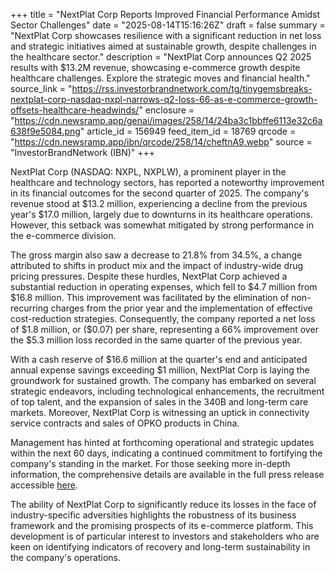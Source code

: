 +++
title = "NextPlat Corp Reports Improved Financial Performance Amidst Sector Challenges"
date = "2025-08-14T15:16:26Z"
draft = false
summary = "NextPlat Corp showcases resilience with a significant reduction in net loss and strategic initiatives aimed at sustainable growth, despite challenges in the healthcare sector."
description = "NextPlat Corp announces Q2 2025 results with $13.2M revenue, showcasing e-commerce growth despite healthcare challenges. Explore the strategic moves and financial health."
source_link = "https://rss.investorbrandnetwork.com/tg/tinygemsbreaks-nextplat-corp-nasdaq-nxpl-narrows-q2-loss-66-as-e-commerce-growth-offsets-healthcare-headwinds/"
enclosure = "https://cdn.newsramp.app/genai/images/258/14/24ba3c1bbffe6113e32c6a638f9e5084.png"
article_id = 156949
feed_item_id = 18769
qrcode = "https://cdn.newsramp.app/ibn/qrcode/258/14/cheftnA9.webp"
source = "InvestorBrandNetwork (IBN)"
+++

<p>NextPlat Corp (NASDAQ: NXPL, NXPLW), a prominent player in the healthcare and technology sectors, has reported a noteworthy improvement in its financial outcomes for the second quarter of 2025. The company's revenue stood at $13.2 million, experiencing a decline from the previous year's $17.0 million, largely due to downturns in its healthcare operations. However, this setback was somewhat mitigated by strong performance in the e-commerce division.</p><p>The gross margin also saw a decrease to 21.8% from 34.5%, a change attributed to shifts in product mix and the impact of industry-wide drug pricing pressures. Despite these hurdles, NextPlat Corp achieved a substantial reduction in operating expenses, which fell to $4.7 million from $16.8 million. This improvement was facilitated by the elimination of non-recurring charges from the prior year and the implementation of effective cost-reduction strategies. Consequently, the company reported a net loss of $1.8 million, or ($0.07) per share, representing a 66% improvement over the $5.3 million loss recorded in the same quarter of the previous year.</p><p>With a cash reserve of $16.6 million at the quarter's end and anticipated annual expense savings exceeding $1 million, NextPlat Corp is laying the groundwork for sustained growth. The company has embarked on several strategic endeavors, including technological enhancements, the recruitment of top talent, and the expansion of sales in the 340B and long-term care markets. Moreover, NextPlat Corp is witnessing an uptick in connectivity service contracts and sales of OPKO products in China.</p><p>Management has hinted at forthcoming operational and strategic updates within the next 60 days, indicating a continued commitment to fortifying the company's standing in the market. For those seeking more in-depth information, the comprehensive details are available in the full press release accessible <a href='here' rel='nofollow' target='_blank'>here</a>.</p><p>The ability of NextPlat Corp to significantly reduce its losses in the face of industry-specific adversities highlights the robustness of its business framework and the promising prospects of its e-commerce platform. This development is of particular interest to investors and stakeholders who are keen on identifying indicators of recovery and long-term sustainability in the company's operations.</p>